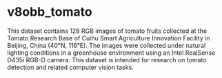 # v8obb_tomato

  This dataset contains 128 RGB images of tomato fruits collected at the Tomato Research Base of Cuihu Smart Agriculture Innovation Facility in Beijing, China (40°N, 116°E). The images were collected under natural lighting conditions in a greenhouse environment using an Intel RealSense D435i RGB-D camera. This dataset is intended for research on tomato detection and related computer vision tasks.
